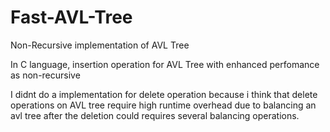 # Fast-AVL-Tree
Non-Recursive implementation of AVL Tree

In C language, insertion operation for AVL Tree with enhanced perfomance as non-recursive

I didnt do a implementation for delete operation because i think that delete operations on AVL tree require high runtime overhead due to balancing an avl tree after the deletion could requires several balancing operations.

